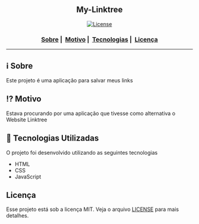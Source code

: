 <h2 align="center">My-Linktree</h2>

<p align="center">
  <a href="LICENSE">
    <img alt="License" src="https://img.shields.io/badge/license-MIT-%23F8952D">
  </a>
</p>

<h3 align="center">
  <a href="#information_source-sobre">Sobre</a>&nbsp;|&nbsp;
  <a href="#interrobang-motivo">Motivo</a>&nbsp;|&nbsp;
  <a href="#rocket-tecnologias-utilizadas">Tecnologias</a>&nbsp;|&nbsp;
  <a href="#licença">Licença</a>
</h3>

---

## :information_source: Sobre

Este projeto é uma aplicação para salvar meus links

## :interrobang: Motivo

Estava procurando por uma aplicação que tivesse como alternativa o Website Linktree

## :rocket: Tecnologias Utilizadas

O projeto foi desenvolvido utilizando as seguintes tecnologias

- HTML
- CSS
- JavaScript

## Licença

Esse projeto está sob a licença MIT. Veja o arquivo [LICENSE](LICENSE) para mais detalhes.
